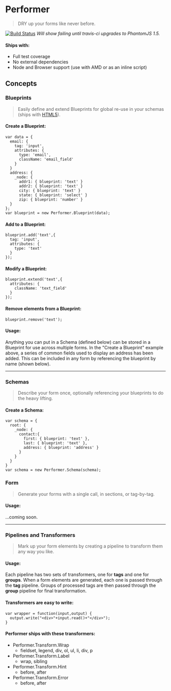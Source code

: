 # Performer
> DRY up your forms like never before.

[![Build Status](https://secure.travis-ci.org/tkellen/performer.png)](http://travis-ci.org/[tkellen]/[performer])
*Will show failing until travis-ci upgrades to PhantomJS 1.5.*

#### Ships with:
 - Full test coverage
 - No external dependencies
 - Node and Browser support (use with AMD or as an inline script)

## Concepts

### Blueprints
> Easily define and extend Blueprints for global re-use in your schemas (ships with [HTML5](https://github.com/tkellen/performer/blob/master/lib/performer/blueprints/html5.js)).

#### Create a Blueprint:
```
var data = {
  email: {
    tag: 'input',
    attributes: {
      type: 'email',
      className: 'email_field'
    }
  }
  address: {
    _node: {
      addr1: { blueprint: 'text' }
      addr2: { blueprint: 'text' }
      city: { blueprint: 'text' }
      state: { blueprint: 'select' }
      zip: { blueprint: 'number' }
  }
};
var blueprint = new Performer.Blueprint(data);
````

#### Add to a Blueprint:
```
blueprint.add('text',{
  tag: 'input',
  attributes: {
    type: 'text'
  }
});
```

#### Modify a Blueprint:
```
blueprint.extend('text',{
  attributes: {
    className: 'text_field'
  }
});
```

#### Remove elements from a Blueprint:
```
blueprint.remove('text');
```

#### Usage:

Anything you can put in a Schema (defined below) can be stored in a Blueprint for use across multiple forms.  In the "Create a Blueprint" example above, a series of common fields used to display an address has been added.  This can be included in any form by referencing the blueprint by name (shown below).

---

### Schemas
> Describe your form once, optionally referencing your blueprints to do the heavy lifting.

#### Create a Schema:
```
var schema = {
  root: {
    _node: {
      contact:{
        first: { blueprint: 'text' },
        last: { blueprint: 'text' },
        address: { blueprint: 'address' }
      }
    }
  }
}
var schema = new Performer.Schema(schema);
```

### Form
> Generate your forms with a single call, in sections, or tag-by-tag.

#### Usage:

...coming soon.

---

### Pipelines and Transformers
> Mark up your form elements by creating a pipeline to transform them any way you like.

#### Usage:

Each pipeline has two sets of transformers, one for **tags** and one for **groups**.  When a form elements are generated, each one is passed through the **tag** pipeline.  Groups of processed tags are then passed through the **group** pipeline for final transformation.

#### Transformers are easy to write:

```
var wrapper = function(input,output) {
  output.write("<div>"+input.read()+"</div>");
}
```

#### Performer ships with these transformers:

  * Performer.Transform.Wrap
    - fieldset, legend, div, ol, ul, li, div, p
  * Performer.Transform.Label
    - wrap, sibling
  * Performer.Transform.Hint
    - before, after
  * Performer.Transform.Error
    - before, after


